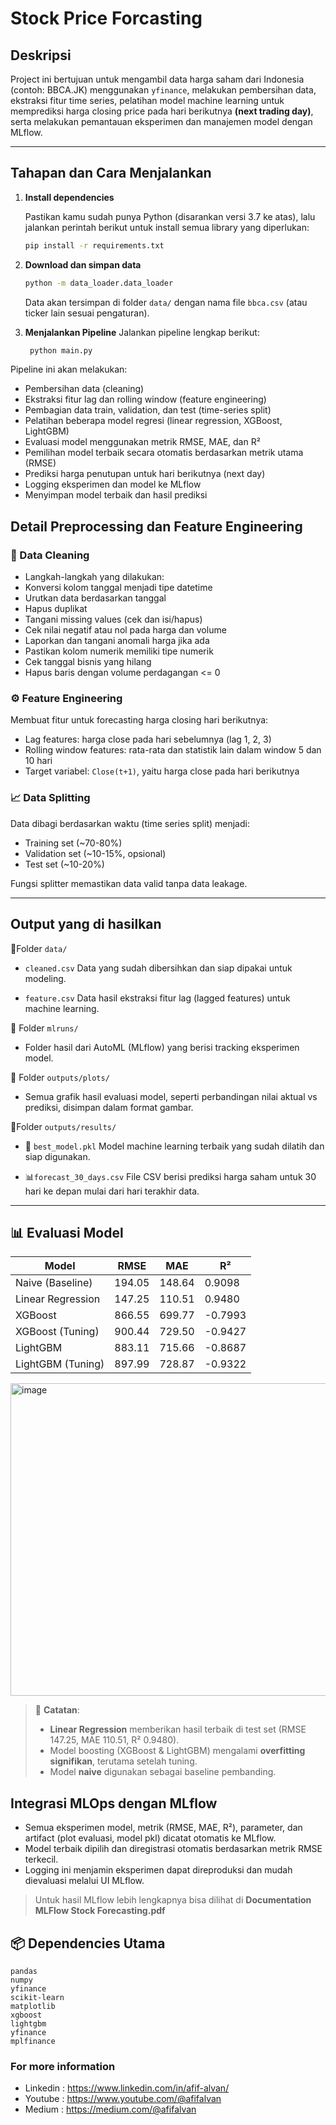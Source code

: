 # Stock Price Forcasting

## Deskripsi
Project ini bertujuan untuk mengambil data harga saham dari Indonesia (contoh: BBCA.JK) menggunakan ```yfinance```, melakukan pembersihan data, ekstraksi fitur time series, pelatihan model machine learning untuk memprediksi harga closing price pada hari berikutnya **(next trading day)**, serta melakukan pemantauan eksperimen dan manajemen model dengan MLflow.

---

## Tahapan dan Cara Menjalankan

1. **Install dependencies**

   Pastikan kamu sudah punya Python (disarankan versi 3.7 ke atas), lalu jalankan perintah berikut untuk install semua library yang diperlukan:

   ```bash
   pip install -r requirements.txt

2. **Download dan simpan data**

    ```bash
    python -m data_loader.data_loader
    ```
   Data akan tersimpan di folder ```data/``` dengan nama file ```bbca.csv``` (atau ticker lain sesuai pengaturan).
    
3. **Menjalankan Pipeline**
  Jalankan pipeline lengkap berikut:
   ```bash
    python main.py
    ```
Pipeline ini akan melakukan:

* Pembersihan data (cleaning)
* Ekstraksi fitur lag dan rolling window (feature engineering)
* Pembagian data train, validation, dan test (time-series split)
* Pelatihan beberapa model regresi (linear regression, XGBoost, LightGBM)
* Evaluasi model menggunakan metrik RMSE, MAE, dan R²
* Pemilihan model terbaik secara otomatis berdasarkan metrik utama (RMSE)
* Prediksi harga penutupan untuk hari berikutnya (next day)
* Logging eksperimen dan model ke MLflow
* Menyimpan model terbaik dan hasil prediksi

## Detail Preprocessing dan Feature Engineering

### 🧹 Data Cleaning

* Langkah-langkah yang dilakukan:
* Konversi kolom tanggal menjadi tipe datetime
* Urutkan data berdasarkan tanggal
* Hapus duplikat
* Tangani missing values (cek dan isi/hapus)
* Cek nilai negatif atau nol pada harga dan volume
* Laporkan dan tangani anomali harga jika ada
* Pastikan kolom numerik memiliki tipe numerik
* Cek tanggal bisnis yang hilang
* Hapus baris dengan volume perdagangan <= 0

### ⚙️ Feature Engineering

Membuat fitur untuk forecasting harga closing hari berikutnya:

* Lag features: harga close pada hari sebelumnya (lag 1, 2, 3)
* Rolling window features: rata-rata dan statistik lain dalam window 5 dan 10 hari
* Target variabel: ```Close(t+1)```, yaitu harga close pada hari berikutnya

### 📈 Data Splitting
Data dibagi berdasarkan waktu (time series split) menjadi:

* Training set (~70-80%)
* Validation set (~10-15%, opsional)
* Test set (~10-20%)

Fungsi splitter memastikan data valid tanpa data leakage.

---
## **Output yang di hasilkan**
     
  📁Folder ```data/```
  * ```cleaned.csv```
  Data yang sudah dibersihkan dan siap dipakai untuk modeling.
  
  * ```feature.csv```
  Data hasil ekstraksi fitur lag (lagged features) untuk machine learning.
  
  📁 Folder ```mlruns/```
  
  * Folder hasil dari AutoML (MLflow) yang berisi tracking eksperimen model.
  
  📁 Folder ```outputs/plots/```
  
  * Semua grafik hasil evaluasi model, seperti perbandingan nilai aktual vs prediksi, disimpan dalam format gambar.

  📁Folder ```outputs/results/```
  
  * 🧠 ```best_model.pkl```
  Model machine learning terbaik yang sudah dilatih dan siap digunakan.
  
  * 📊```forecast_30_days.csv```
  File CSV berisi prediksi harga saham untuk 30 hari ke depan mulai dari hari terakhir data.

---


## 📊 Evaluasi Model

| Model                | RMSE    | MAE     | R²       |
|----------------------|---------|---------|----------|
| Naive (Baseline)     | 194.05  | 148.64  | 0.9098   |
| Linear Regression    | 147.25  | 110.51  | 0.9480   |
| XGBoost              | 866.55  | 699.77  | -0.7993  |
| XGBoost (Tuning)     | 900.44  | 729.50  | -0.9427  |
| LightGBM             | 883.11  | 715.66  | -0.8687  |
| LightGBM (Tuning)    | 897.99  | 728.87  | -0.9322  |

<img width="1000" height="500" alt="image" src="https://github.com/user-attachments/assets/af992333-1d1a-4570-a8f1-a300895ad61b" />



> 📌 **Catatan**:
> - **Linear Regression** memberikan hasil terbaik di test set (RMSE 147.25, MAE 110.51, R² 0.9480).
> - Model boosting (XGBoost & LightGBM) mengalami **overfitting signifikan**, terutama setelah tuning.
> - Model **naive** digunakan sebagai baseline pembanding.


## Integrasi MLOps dengan MLflow

* Semua eksperimen model, metrik (RMSE, MAE, R²), parameter, dan artifact (plot evaluasi, model pkl) dicatat otomatis ke MLflow.
* Model terbaik dipilih dan diregistrasi otomatis berdasarkan metrik RMSE terkecil.
* Logging ini menjamin eksperimen dapat direproduksi dan mudah dievaluasi melalui UI MLflow.

> Untuk hasil MLflow lebih lengkapnya bisa dilihat di **Documentation MLFlow Stock Forecasting.pdf**

## 📦 Dependencies Utama
```
pandas
numpy
yfinance
scikit-learn
matplotlib
xgboost
lightgbm
yfinance
mplfinance
```

### For more information
* Linkedin : https://www.linkedin.com/in/afif-alvan/
* Youtube  : https://www.youtube.com/@afifalvan
* Medium   : https://medium.com/@afifalvan

